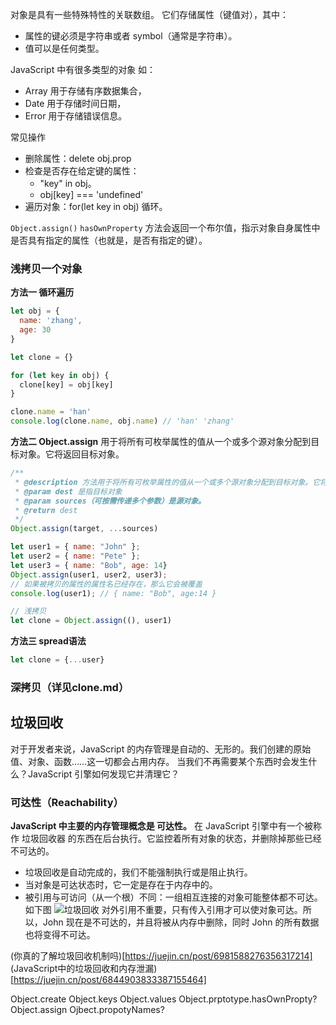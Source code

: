 
对象是具有一些特殊特性的关联数组。
它们存储属性（键值对），其中：
- 属性的键必须是字符串或者 symbol（通常是字符串）。
- 值可以是任何类型。

JavaScript 中有很多类型的对象 如：
- Array 用于存储有序数据集合，
- Date 用于存储时间日期，
- Error 用于存储错误信息。

常见操作
- 删除属性：delete obj.prop
- 检查是否存在给定键的属性：
  - "key" in obj。
  - obj[key] === 'undefined' 
- 遍历对象：for(let key in obj) 循环。

`Object.assign()`
`hasOwnProperty` 方法会返回一个布尔值，指示对象自身属性中是否具有指定的属性（也就是，是否有指定的键）。

### 浅拷贝一个对象
**方法一 循环遍历**
```js
let obj = {
  name: 'zhang',
  age: 30
}

let clone = {}

for (let key in obj) {
  clone[key] = obj[key]
}

clone.name = 'han'
console.log(clone.name, obj.name) // 'han' 'zhang'
```
**方法二 Object.assign** 用于将所有可枚举属性的值从一个或多个源对象分配到目标对象。它将返回目标对象。
```js
/**
 * @description 方法用于将所有可枚举属性的值从一个或多个源对象分配到目标对象。它将返回目标对象。
 * @param dest 是指目标对象
 * @param sources（可按需传递多个参数）是源对象。
 * @return dest
 */
Object.assign(target, ...sources)

let user1 = { name: "John" };
let user2 = { name: "Pete" };
let user3 = { name: "Bob", age: 14}
Object.assign(user1, user2, user3);
// 如果被拷贝的属性的属性名已经存在，那么它会被覆盖
console.log(user1); // { name: "Bob", age:14 }

// 浅拷贝
let clone = Object.assign((), user1)
```
**方法三 spread语法**
```js
let clone = {...user}
```
### 深拷贝（详见clone.md）



## 垃圾回收
对于开发者来说，JavaScript 的内存管理是自动的、无形的。我们创建的原始值、对象、函数……这一切都会占用内存。
当我们不再需要某个东西时会发生什么？JavaScript 引擎如何发现它并清理它？
### 可达性（Reachability）
**JavaScript 中主要的内存管理概念是 可达性。**
在 JavaScript 引擎中有一个被称作 垃圾回收器 的东西在后台执行。它监控着所有对象的状态，并删除掉那些已经不可达的。

- 垃圾回收是自动完成的，我们不能强制执行或是阻止执行。
- 当对象是可达状态时，它一定是存在于内存中的。
- 被引用与可访问（从一个根）不同：一组相互连接的对象可能整体都不可达。
如下图
![垃圾回收](./images/垃圾回收.png)
对外引用不重要，只有传入引用才可以使对象可达。所以，John 现在是不可达的，并且将被从内存中删除，同时 John 的所有数据也将变得不可达。

(你真的了解垃圾回收机制吗)[https://juejin.cn/post/6981588276356317214]
(JavaScript中的垃圾回收和内存泄漏)[https://juejin.cn/post/6844903833387155464]

Object.create
Object.keys
Object.values
Object.prptotype.hasOwnPropty?
Object.assign
Ojbect.propotyNames?